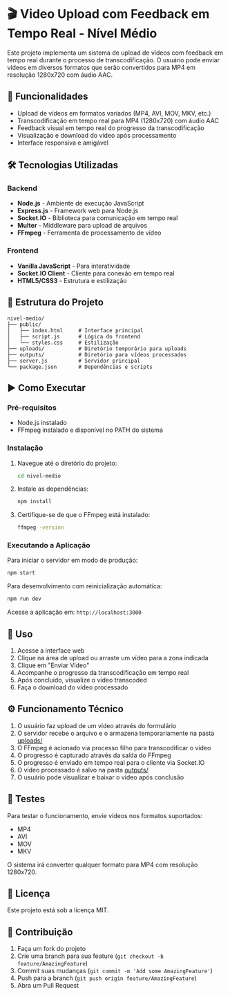 # 🎬 Video Upload com Feedback em Tempo Real - Nível Médio

Este projeto implementa um sistema de upload de vídeos com feedback em tempo real durante o processo de transcodificação. O usuário pode enviar vídeos em diversos formatos que serão convertidos para MP4 em resolução 1280x720 com áudio AAC.

## 🚀 Funcionalidades

- Upload de vídeos em formatos variados (MP4, AVI, MOV, MKV, etc.)
- Transcodificação em tempo real para MP4 (1280x720) com áudio AAC
- Feedback visual em tempo real do progresso da transcodificação
- Visualização e download do vídeo após processamento
- Interface responsiva e amigável

## 🛠️ Tecnologias Utilizadas

### Backend

- **Node.js** - Ambiente de execução JavaScript
- **Express.js** - Framework web para Node.js
- **Socket.IO** - Biblioteca para comunicação em tempo real
- **Multer** - Middleware para upload de arquivos
- **FFmpeg** - Ferramenta de processamento de vídeo

### Frontend

- **Vanilla JavaScript** - Para interatividade
- **Socket.IO Client** - Cliente para conexão em tempo real
- **HTML5/CSS3** - Estrutura e estilização

## 📁 Estrutura do Projeto

```text
nivel-medio/
├── public/
│   ├── index.html     # Interface principal
│   ├── script.js      # Lógica do frontend
│   └── styles.css     # Estilização
├── uploads/           # Diretório temporário para uploads
├── outputs/           # Diretório para vídeos processados
├── server.js          # Servidor principal
└── package.json       # Dependências e scripts
```

## ▶️ Como Executar

### Pré-requisitos

- Node.js instalado
- FFmpeg instalado e disponível no PATH do sistema

### Instalação

1. Navegue até o diretório do projeto:

   ```bash
   cd nivel-medio
   ```

2. Instale as dependências:

   ```bash
   npm install
   ```

3. Certifique-se de que o FFmpeg está instalado:

   ```bash
   ffmpeg -version
   ```

### Executando a Aplicação

Para iniciar o servidor em modo de produção:

```bash
npm start
```

Para desenvolvimento com reinicialização automática:

```bash
npm run dev
```

Acesse a aplicação em: `http://localhost:3000`

## 🎯 Uso

1. Acesse a interface web
2. Clique na área de upload ou arraste um vídeo para a zona indicada
3. Clique em "Enviar Vídeo"
4. Acompanhe o progresso da transcodificação em tempo real
5. Após concluído, visualize o vídeo transcoded
6. Faça o download do vídeo processado

## ⚙️ Funcionamento Técnico

1. O usuário faz upload de um vídeo através do formulário
2. O servidor recebe o arquivo e o armazena temporariamente na pasta [uploads/](file:///c%3A/Users/Pc/Desktop/video-upload-transcoder-suite/nivel-medio/uploads)
3. O FFmpeg é acionado via processo filho para transcodificar o vídeo
4. O progresso é capturado através da saída do FFmpeg
5. O progresso é enviado em tempo real para o cliente via Socket.IO
6. O vídeo processado é salvo na pasta [outputs/](file:///c%3A/Users/Pc/Desktop/video-upload-transcoder-suite/nivel-medio/outputs)
7. O usuário pode visualizar e baixar o vídeo após conclusão

## 🧪 Testes

Para testar o funcionamento, envie vídeos nos formatos suportados:

- MP4
- AVI
- MOV
- MKV

O sistema irá converter qualquer formato para MP4 com resolução 1280x720.

## 📄 Licença

Este projeto está sob a licença MIT.

## 🤝 Contribuição

1. Faça um fork do projeto
2. Crie uma branch para sua feature (`git checkout -b feature/AmazingFeature`)
3. Commit suas mudanças (`git commit -m 'Add some AmazingFeature'`)
4. Push para a branch (`git push origin feature/AmazingFeature`)
5. Abra um Pull Request
